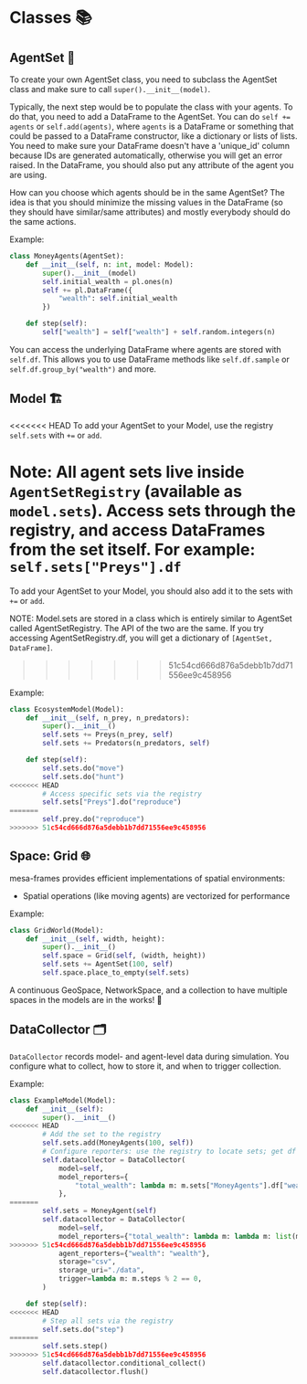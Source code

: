 # Classes 📚

## AgentSet 👥

To create your own AgentSet class, you need to subclass the AgentSet class and make sure to call `super().__init__(model)`.

Typically, the next step would be to populate the class with your agents. To do that, you need to add a DataFrame to the AgentSet. You can do `self += agents` or `self.add(agents)`, where `agents` is a DataFrame or something that could be passed to a DataFrame constructor, like a dictionary or lists of lists. You need to make sure your DataFrame doesn't have a 'unique_id' column because IDs are generated automatically, otherwise you will get an error raised. In the DataFrame, you should also put any attribute of the agent you are using.

How can you choose which agents should be in the same AgentSet? The idea is that you should minimize the missing values in the DataFrame (so they should have similar/same attributes) and mostly everybody should do the same actions.

Example:

```python
class MoneyAgents(AgentSet):
    def __init__(self, n: int, model: Model):
        super().__init__(model)
        self.initial_wealth = pl.ones(n)
        self += pl.DataFrame({
            "wealth": self.initial_wealth
        })

    def step(self):
        self["wealth"] = self["wealth"] + self.random.integers(n)
```

You can access the underlying DataFrame where agents are stored with `self.df`. This allows you to use DataFrame methods like `self.df.sample` or `self.df.group_by("wealth")` and more.

## Model 🏗️

<<<<<<< HEAD
To add your AgentSet to your Model, use the registry `self.sets` with `+=` or `add`.

Note: All agent sets live inside `AgentSetRegistry` (available as `model.sets`). Access sets through the registry, and access DataFrames from the set itself. For example: `self.sets["Preys"].df`
=======

To add your AgentSet to your Model, you should also add it to the sets with `+=` or `add`.

NOTE: Model.sets are stored in a class which is entirely similar to AgentSet called AgentSetRegistry. The API of the two are the same. If you try accessing AgentSetRegistry.df, you will get a dictionary of `[AgentSet, DataFrame]`.
>>>>>>> 51c54cd666d876a5debb1b7dd71556ee9c458956

Example:

```python
class EcosystemModel(Model):
    def __init__(self, n_prey, n_predators):
        super().__init__()
        self.sets += Preys(n_prey, self)
        self.sets += Predators(n_predators, self)

    def step(self):
        self.sets.do("move")
        self.sets.do("hunt")
<<<<<<< HEAD
        # Access specific sets via the registry
        self.sets["Preys"].do("reproduce")
=======
        self.prey.do("reproduce")
>>>>>>> 51c54cd666d876a5debb1b7dd71556ee9c458956
```

## Space: Grid 🌐

mesa-frames provides efficient implementations of spatial environments:

- Spatial operations (like moving agents) are vectorized for performance

Example:

```python
class GridWorld(Model):
    def __init__(self, width, height):
        super().__init__()
        self.space = Grid(self, (width, height))
        self.sets += AgentSet(100, self)
        self.space.place_to_empty(self.sets)
```

A continuous GeoSpace, NetworkSpace, and a collection to have multiple spaces in the models are in the works! 🚧

## DataCollector 🗂️

`DataCollector` records model- and agent-level data during simulation.
You configure what to collect, how to store it, and when to trigger collection.

Example:

```python
class ExampleModel(Model):
    def __init__(self):
        super().__init__()
<<<<<<< HEAD
        # Add the set to the registry
        self.sets.add(MoneyAgents(100, self))
        # Configure reporters: use the registry to locate sets; get df from the set
        self.datacollector = DataCollector(
            model=self,
            model_reporters={
                "total_wealth": lambda m: m.sets["MoneyAgents"].df["wealth"].sum(),
            },
=======
        self.sets = MoneyAgent(self)
        self.datacollector = DataCollector(
            model=self,
            model_reporters={"total_wealth": lambda m: lambda m: list(m.sets.df.values())[0]["wealth"].sum()},
>>>>>>> 51c54cd666d876a5debb1b7dd71556ee9c458956
            agent_reporters={"wealth": "wealth"},
            storage="csv",
            storage_uri="./data",
            trigger=lambda m: m.steps % 2 == 0,
        )

    def step(self):
<<<<<<< HEAD
        # Step all sets via the registry
        self.sets.do("step")
=======
        self.sets.step()
>>>>>>> 51c54cd666d876a5debb1b7dd71556ee9c458956
        self.datacollector.conditional_collect()
        self.datacollector.flush()
```
